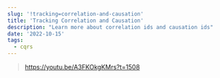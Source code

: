 ```yaml
---
slug: '!tracking=correlation-and-causation'
title: 'Tracking Correlation and Causation'
description: "Learn more about correlation ids and causation ids"
date: '2022-10-15'
tags:
  - cqrs
---
```


> https://youtu.be/A3FKOkgKMrs?t=1508